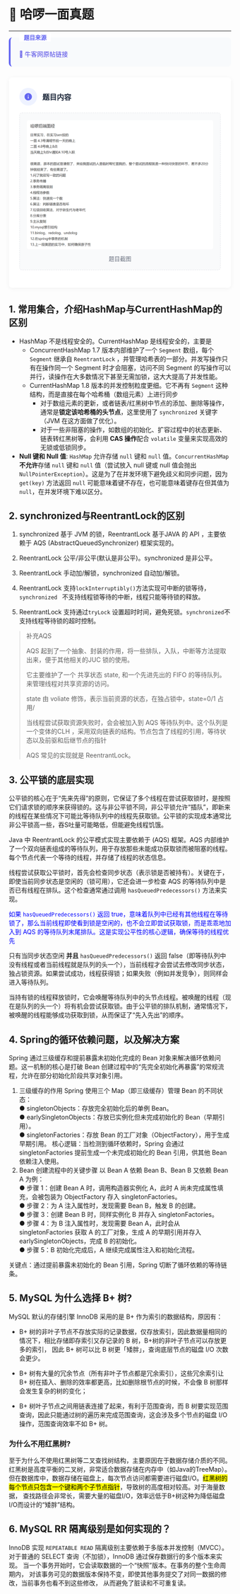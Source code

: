 # 🚀 哈啰一面真题
----
<div style="
    background: #f8fafc;
    padding: 1.2rem;
    border-radius: 8px;
    border-left: 4px solid #6366f1;
    margin-bottom: 1.5rem;
    position: relative;
">
    <div style="
        position: absolute;
        top: -10px;
        left: 20px;
        background: white;
        padding: 0 10px;
        color: #6366f1;
        font-size: 0.8rem;
        font-weight: bold;
    ">
        题目来源
    </div>
    <a href="https://www.nowcoder.com/feed/main/detail/55c8366545de4a1cb7c45f44b2287e6b?sourceSSR=search" 
       target="_blank"
       style="
           color: #4f46e5;
           text-decoration: none;
           font-weight: 500;
           display: inline-block;
           margin-top: 0.5rem;
       ">
        🔗 牛客网原帖链接
    </a>
</div>

<div style="
    background: white;
    border-radius: 8px;
    box-shadow: 0 2px 10px rgba(0,0,0,0.05);
    padding: 1.5rem;
    margin-bottom: 2rem;
">
    <div style="
        display: flex;
        align-items: center;
        margin-bottom: 1rem;
    ">
        <div style="
            width: 40px;
            height: 40px;
            background: #eef2ff;
            border-radius: 50%;
            display: flex;
            align-items: center;
            justify-content: center;
            margin-right: 12px;
        ">
            <svg width="20" height="20" viewBox="0 0 24 24" fill="#6366f1">
                <path d="M12 2C6.48 2 2 6.48 2 12s4.48 10 10 10 10-4.48 10-10S17.52 2 12 2zm1 15h-2v-6h2v6zm0-8h-2V7h2v2z"/>
            </svg>
        </div>
        <h3 style="margin:0;color:#1e293b;">题目内容</h3>
    </div>
    <div style="
        background: #f9fafb;
        border: 1px dashed #e5e7eb;
        border-radius: 6px;
        padding: 1rem;
        text-align: center;
        margin: 1rem 0;
    ">
        <img src="./img.png" alt="i" style="max-width: 100%; border-radius: 4px;">
        <p style="margin: 0.5rem 0 0; color: #6b7280; font-size: 0.8rem;">题目截图</p>
    </div>
</div>

## 1. 常用集合，介绍HashMap与CurrentHashMap的区别

- HashMap 不是线程安全的。CurrentHashMap 是线程安全的，主要是
    - ConcurrentHashMap 1.7 版本内部维护了一个 `Segment` 数组，每个 `Segment` 继承自 `ReentrantLock`
      ，并管理哈希表的一部分。并发写操作只有在操作同一个 Segment 时才会阻塞，访问不同 Segment
      的写操作可以并行，读操作在大多数情况下甚至无需加锁，这大大提高了并发性能。
    - CurrentHashMap 1.8 版本的并发控制粒度更细。它不再有 `Segment` 这种结构，而是直接在每个哈希桶（数组元素）上进行同步
        - 对于数组元素的更新，或者链表/红黑树中节点的添加、删除等操作，通常是**锁定该哈希桶的头节点**，这里使用了
          `synchronized` 关键字（JVM 在这方面做了优化）。
        - 对于一些非阻塞的操作，如数组的初始化、扩容过程中的状态更新、链表转红黑树等，会利用 **CAS 操作**配合 `volatile`
          变量来实现高效的无锁或低锁同步。
- **Null 键和 Null 值**: `HashMap` 允许存储 `null` 键和 `null` 值。`ConcurrentHashMap` **不允许**存储 `null` 键和 `null`
  值（尝试放入 null 键或 null 值会抛出 `NullPointerException`）。这是为了在并发环境下避免歧义和同步问题，因为 `get(key)`
  方法返回 `null` 可能意味着键不存在，也可能意味着键存在但其值为 `null`，在并发环境下难以区分。

## 2. synchronized与ReentrantLock的区别

1. synchronized 基于 JVM 的锁，ReentrantLock 基于JAVA 的 API ，主要依赖于 AQS (AbstractQueuedSynchronizer) 框架实现的。

2. ReentrantLock 公平/非公平(默认是非公平)。synchronized 是非公平。

3. ReentrantLock 手动加/解锁，synchronized 自动加/解锁。

4. ReentrantLock 支持`lockInterruptibly()`方法实现可中断的锁等待，`synchronized ` 不支持线程锁等待的中断，线程只能等待锁的释放。

5. ReentrantLock 支持通过`tryLock`  设置超时时间，避免死锁。`synchronized`不支持线程等待锁的超时控制。

> 补充AQS
>
> AQS 起到了一个抽象、封装的作用，将一些排队，入队，中断等方法提取出来，便于其他相关的JUC 锁的使用。
>
> 它主要维护了一个 共享状态 state, 和一个先进先出的 FIFO 的等待队列。来管理线程对共享资源的访问。
>
> state 由 voliate 修饰，表示当前资源的状态，在独占锁中，state=0/1 占用/
>
> 当线程尝试获取资源失败时，会会被加入到 AQS 等待队列中。这个队列是一个变体的CLH ，采用双向链表的结构。节点包含了线程的引用，等待状态以及前驱和后继节点的指针
>
> AQS 常见的实现就是 ReentrantLock。

## 3. 公平锁的底层实现

公平锁的核心在于“先来先得”的原则，它保证了多个线程在尝试获取锁时，是按照它们请求锁的顺序来获得锁的。这与非公平锁不同，非公平锁允许“插队”，即新来的线程在某些情况下可能比等待队列中的线程先获取锁。公平锁的实现成本通常比非公平锁高一些，吞S吐量可能略低，但能避免线程饥饿。

Java 中 ReentrantLock 的公平模式实现主要依赖于 (AQS) 框架。AQS
内部维护了一个双向链表组成的等待队列，用于存放那些未能成功获取锁而被阻塞的线程。每个节点代表一个等待的线程，并存储了线程的状态信息。

线程尝试获取公平锁时，首先会检查同步状态（表示锁是否被持有）。关键在于，即使当前同步状态是空闲的（锁可用），它还会进一步检查 AQS
的等待队列中是否已有线程在排队。这个检查通常通过调用 `hasQueuedPredecessors()` 方法来实现。

<font style="color: blue">如果 `hasQueuedPredecessors()` 返回
true，意味着队列中已经有其他线程在等待锁了，那么当前线程即使看到锁是空闲的，也不会立即尝试获取锁，而是乖乖地加入到 AQS
的等待队列末尾排队。这是实现公平性的核心逻辑，确保等待的线程优先</font>

只有当同步状态空闲 **并且** `hasQueuedPredecessors()` 返回
false（即等待队列中没有线程或者当前线程就是队列的头一个），当前线程才会尝试去修改同步状态，独占锁资源。如果尝试成功，线程获得锁；如果失败（例如并发竞争），则同样会进入等待队列。

当持有锁的线程释放锁时，它会唤醒等待队列中的头节点线程。被唤醒的线程（现在是队列的头一个）将有机会尝试获取锁。由于公平锁的排队机制，通常情况下，被唤醒的线程能够成功获取到锁，从而保证了“先入先出”的顺序。

## 4. Spring的循环依赖问题，以及解决方案

Spring 通过三级缓存和提前暴露未初始化完成的 Bean 对象来解决循环依赖问题。这一机制的核心是打破 Bean
创建过程中的“先完全初始化再暴露”的常规流程，允许在部分初始化阶段共享对象引用。

1. 三级缓存的作用
   Spring 使用三个 Map（即三级缓存）管理 Bean 的不同状态：  
   ● singletonObjects：存放完全初始化后的单例 Bean。  
   ● earlySingletonObjects：存放已实例化但未完成初始化的 Bean（早期引用）。  
   ● singletonFactories：存放 Bean 的工厂对象（ObjectFactory），用于生成早期引用。
   核心逻辑：当检测到循环依赖时，Spring 会通过 singletonFactories 提前生成一个未完成初始化的 Bean 引用，供其他 Bean 依赖注入使用。
2. Bean 创建流程中的关键步骤
   以 Bean A 依赖 Bean B、Bean B 又依赖 Bean A 为例：  
   ● 步骤 1：创建 Bean A 时，调用构造器实例化 A，此时 A 尚未完成属性填充，会被包装为 ObjectFactory 存入
   singletonFactories。  
   ● 步骤 2：为 A 注入属性时，发现需要 Bean B，触发 B 的创建。  
   ● 步骤 3：创建 Bean B 时，同样实例化 B 并存入 singletonFactories。  
   ● 步骤 4：为 B 注入属性时，发现需要 Bean A，此时会从 singletonFactories 获取 A 的工厂对象，生成 A 的早期引用并存入
   earlySingletonObjects，完成 B 的初始化。  
   ● 步骤 5：B 初始化完成后，A 继续完成属性注入和初始化流程。 

关键点：通过提前暴露未初始化的 Bean 引用，Spring 切断了循环依赖的等待链条。  

## 5. MySQL 为什么选择 B+ 树?
MySQL 默认的存储引擎 InnoDB 采用的是 B+ 作为索引的数据结构，原因有：

- B+ 树的非叶子节点不存放实际的记录数据，仅存放索引，因此数据量相同的情况下，相比存储即存索引又存记录的 B 树，B+树的非叶子节点可以存放更多的索引，
因此 B+ 树可以比 B 树更「矮胖」，查询底层节点的磁盘 I/O 次数会更少。

- B+ 树有大量的冗余节点（所有非叶子节点都是冗余索引），这些冗余索引让 B+ 树在插入、删除的效率都更高，比如删除根节点的时候，不会像 B 树那样会发生复杂的树的变化；

- B+ 树叶子节点之间用链表连接了起来，有利于范围查询，而 B 树要实现范围查询，因此只能通过树的遍历来完成范围查询，这会涉及多个节点的磁盘 I/O 操作，范围查询效率不如 B+ 树。

### 为什么不用红黑树?
至于为什么不使用红黑树等二叉查找树结构，主要原因在于数据存储介质的不同。红黑树是高度平衡的二叉树，非常适合数据存储在内存中（如Java的TreeMap）。
但在数据库中，数据存储在磁盘上，每次节点访问都需要进行磁盘I/O。<mark>红黑树的每个节点只包含一个键和两个子节点指针</mark>，导致树的高度相对较高。对于海量数据，
查找路径会非常长，需要大量的磁盘I/O，效率远低于B+树这种为降低磁盘I/O而设计的“矮胖”结构。


## 6. MySQL RR 隔离级别是如何实现的？
InnoDB 实现 `REPEATABLE READ` 隔离级别主要依赖于多版本并发控制（MVCC）。对于普通的 SELECT 查询（不加锁），InnoDB 通过保存数据行的多个版本来实现。
当一个事务开始时，它会读取数据的一个“快照”版本。在事务的整个生命周期内， 对该事务可见的数据版本保持不变，即使其他事务提交了对同一数据的修改，当前事务也看不到这些修改，
从而避免了脏读和不可重复读。
